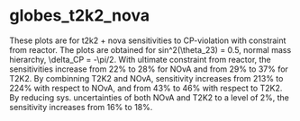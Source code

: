 # globes_t2k2_nova
These plots are for t2k2 + nova sensitivities to CP-violation with constraint from reactor.
The plots are obtained for sin^2(\theta_23) = 0.5, normal mass hierarchy, \delta_CP = -\pi/2. 
With ultimate constraint from reactor, the sensitivities increase from 22% to 28% for NOvA and from 29% to 37% for T2K2. 
By combinning T2K2 and NOvA, sensitivity increases from 213% to 224% with respect to NOvA, and from 43% to 46% with respect to T2K2. 
By reducing sys. uncertainties of both NOvA and T2K2 to a level of 2%, the sensitivity increases from 16% to 18%.
